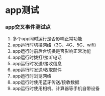 # app测试

### app交叉事件测试点

1. 多个app同时运行是否影响正常功能
2. app运行时切换网络（3G、4G、5G、wifi）
3. app运行时前后台切换是否影响正常功能
4. app运行时拨打/接听电话
5. app运行时发送/接收信息
6. app运行时发送/收取邮件
7. app运行时浏览网络
8. app运行时使用蓝牙传送/接收数据
9. app运行时使用相机、计算器等手机自带设备
